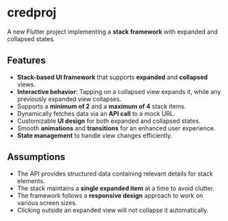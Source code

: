 # credproj

A new Flutter project implementing a **stack framework** with expanded and collapsed states.

## Features
- **Stack-based UI framework** that supports **expanded** and **collapsed** views.
- **Interactive behavior**: Tapping on a collapsed view expands it, while any previously expanded view collapses.
- Supports a **minimum of 2** and a **maximum of 4** stack items.
- Dynamically fetches data via an **API call** to a mock URL.
- Customizable **UI design** for both expanded and collapsed states.
- Smooth **animations** and **transitions** for an enhanced user experience.
- **State management** to handle view changes efficiently.

## Assumptions
- The API provides structured data containing relevant details for stack elements.
- The stack maintains a **single expanded item** at a time to avoid clutter.
- The framework follows a **responsive design** approach to work on various screen sizes.
- Clicking outside an expanded view will not collapse it automatically.

